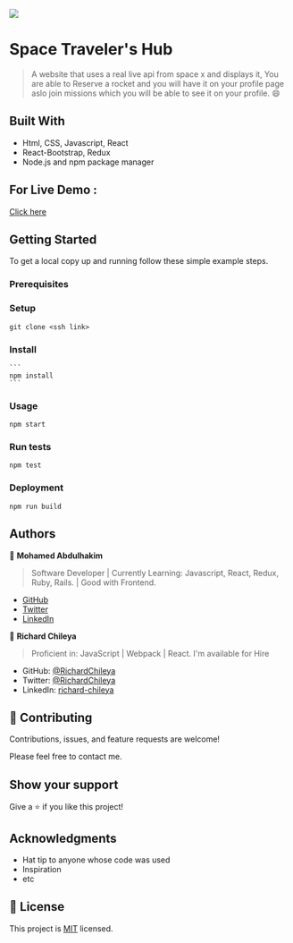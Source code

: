 ![](https://img.shields.io/badge/Microverse-blueviolet)

# Space Traveler's Hub 

> A website that uses a real live api from space x and displays it, You are able to Reserve a rocket and you will have it on your profile page aslo join missions which you will be able to see it on your profile. :smile:


## Built With

- Html, CSS, Javascript, React
- React-Bootstrap, Redux
- Node.js and npm package manager

## For Live Demo :  
[Click here](spacextraveler-hub.netlify.app)


## Getting Started

To get a local copy up and running follow these simple example steps.

### Prerequisites

### Setup
  ```
  git clone <ssh link>

  ```
### Install
    ```
    npm install
    ```
### Usage
```
npm start
```
### Run tests
```
npm test
```
### Deployment
```
npm run build
```


## Authors

👤 **Mohamed Abdulhakim**

> Software Developer | Currently Learning: Javascript, React, Redux, Ruby, Rails. | Good with Frontend.

- [GitHub](https://github.com/MohamedCK)
- [Twitter](https://twitter.com/MohamedCK0)
- [LinkedIn](https://www.linkedin.com/in/mohamed-abdulhakim-2868521b6/)

👤 **Richard Chileya**
>  Proficient in: JavaScript | Webpack | React. I'm available for Hire

- GitHub: [@RichardChileya](https://github.com/RichardChileya/)
- Twitter: [@RichardChileya](https://twitter.com/RichardChileya/)
- LinkedIn: [richard-chileya](https://linkedin.com/in/richard-chileya-1076b4200//)


## 🤝 Contributing

Contributions, issues, and feature requests are welcome!

Please feel free to contact me. 

## Show your support

Give a ⭐️ if you like this project!

## Acknowledgments

- Hat tip to anyone whose code was used
- Inspiration
- etc

## 📝 License

This project is [MIT](./MIT.md) licensed.
